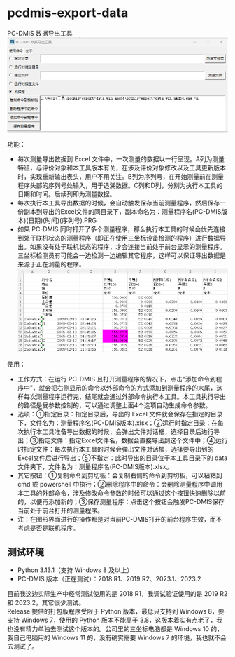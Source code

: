 # pcdmis-export-data

PC-DMIS 数据导出工具  
![alt text](doc/img/image1.png)


功能：  
* 每次测量导出数据到 Excel 文件中，一次测量的数据以一行呈现。A列为测量特征，与评价对象和本工具版本有关，在涉及评价对象修改以及工具更新版本时，实现重新输出表头，用户不用关注。B列为序列号，在开始测量前在测量程序头部的序列号处输入，用于追溯数据。C列和D列，分别为执行本工具的日期和时间。后续列即为测量数据。  
* 每次执行本工具导出数据的时候，会自动触发保存当前测量程序，然后保存一份副本到导出的Excel文件的同目录下，副本命名为：测量程序名(PC-DMIS版本)(日期)(时间)(序列号).PRG  
* 如果 PC-DMIS 同时打开了多个测量程序，那么执行本工具的时候会优先连接到处于联机状态的测量程序（即正在使用三坐标设备检测的程序）进行数据导出。如果没有处于联机状态的程序，才会连接当前处于前台显示的测量程序。三坐标检测员有可能会一边检测一边编辑其它程序，这样可以保证导出数据是来源于正在测量的程序。  
![alt text](doc/img/image2.png)

使用：
* 工作方式：在运行 PC-DMIS 且打开测量程序的情况下，点击“添加命令到程序中”，就会把右侧显示的命令以外部命令的方式添加到测量程序的末尾，这样每次测量程序运行完，结尾就会通过外部命令执行本工具。本工具执行导出的路径是受参数控制的，可以通过调整上面4个选项自动生成命令参数。
* 选项：①指定目录：指定目录后，导出的 Excel 文件就会保存在指定的目录下，文件名为：测量程序名(PC-DMIS版本).xlsx；②运行时指定目录：在每次执行本工具准备导出数据的时候，会弹出文件对话框，选择目录后进行导出；③指定文件：指定Excel文件名，数据会直接导出到这个文件中；④运行时指定文件：每次执行本工具的时候会弹出文件对话框，选择要导出到的Excel文件后进行导出；⑤不指定：此时导出的目录位于本工具目录下的 data 文件夹下，文件名为：测量程序名(PC-DMIS版本).xlsx。
* 其它按钮：①复制命令到剪切板：会复制右侧的命令到剪切板，可以粘粘到 cmd 或 powershell 中执行；②删除程序中的命令：会删除测量程序中调用本工具的外部命令，涉及修改命令参数的时候可以通过这个按钮快速删除以前的，以便再添加新的；③保存测量程序：点击这个按钮会触发PC-DMIS保存当前处于前台打开的测量程序。
* 注：在图形界面进行的操作都是对当前PC-DMIS打开的前台程序生效，而不考虑是否是联机程序。  


## 测试环境

* Python 3.13.1（支持 Windows 8 及以上）  
* PC-DMIS 版本（正在测试）：2018 R1、2019 R2、2023.1、2023.2

目前我这边实际生产中经常测试使用的是 2018 R1，我调试验证使用的是 2019 R2 和 2023.2，其它很少测试。  
Release 提供的打包版程序受限于 Python 版本，最低只支持到 Windows 8，要支持 Windows 7，使用的 Python 版本不能高于 3.8，这版本着实有点老了，我也没有精力单独去测试这个版本的。公司里的三坐标电脑都是 Windows 10 的，我自己电脑用的 Windows 11 的，没有确实需要 Windows 7 的环境，我也就不会去测试了。